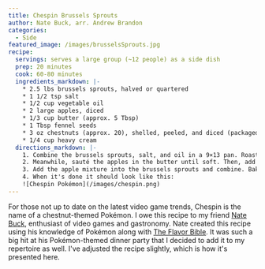 ```yaml
---
title: Chespin Brussels Sprouts
author: Nate Buck, arr. Andrew Brandon
categories:
  - Side
featured_image: /images/brusselsSprouts.jpg
recipe:
  servings: serves a large group (~12 people) as a side dish
  prep: 20 minutes
  cook: 60-80 minutes
  ingredients_markdown: |-
    * 2.5 lbs brussels sprouts, halved or quartered
    * 1 1/2 tsp salt
    * 1/2 cup vegetable oil
    * 2 large apples, diced
    * 1/3 cup butter (approx. 5 Tbsp)
    * 1 Tbsp fennel seeds
    * 3 oz chestnuts (approx. 20), shelled, peeled, and diced (packaged pre-roasted chestnuts are fine). Pecans can be used if chestnuts are unavailable
    * 1/4 cup heavy cream
  directions_markdown: |-
    1. Combine the brussels sprouts, salt, and oil in a 9×13 pan. Roast at 375 °F until fragrant (approx. 45 minutes), stirring partway through.
    2. Meanwhile, sauté the apples in the butter until soft. Then, add the fennel seeds and chestnuts and sauté for a few minutes more. Remove from heat and stir in the heavy cream.
    3. Add the apple mixture into the brussels sprouts and combine. Bake for another 15-20 minutes, until the brussels sprouts are soft.
    4. When it's done it should look like this:
    ![Chespin Pokémon](/images/chespin.png)
---
```

For those not up to date on the latest video game trends, Chespin is the name of a chestnut-themed Pokémon. I owe this recipe to my friend [Nate Buck](https://twitter.com/Nate_Buck), enthusiast of video games and gastronomy.
Nate created this recipe using his knowledge of Pokémon along with [The Flavor Bible](https://karenandandrew.com/books/the-flavor-bible/). It was such a big hit at his Pokémon-themed dinner party that I decided to add it to my repertoire as well. I've adjusted the recipe slightly, which is how it's presented here.